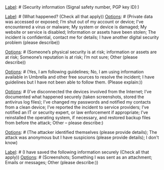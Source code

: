 [Name]: # (Digital Security Incident)

[Type]: # (screen)
[Name]: # (Your Contact Information)

[Type]: # (text_input)
[Name]: # (name)
[Label]: # (Name:)

[Type]: # (text_input)
[Name]: # (phone)
[Label]: # (Phone:)

[Type]: # (text_input)
[Name]: # (email-address)
[Label]: # (Email:)

[Type]: # (text_input)
[Name]: # (secure-communication-method-e-g-signal-safety-number-pgp-email-id)
[Label]: # (Security information (Signal safety number, PGP key ID):)

[Type]: # (screen)
[Name]: # (Details)

[Type]: # (multiple_choice)
[Name]: # (provide-brief-description)
[Label]: # (What happened? (Check all that apply))
[Options]: # (Private data was accessed or exposed; I’m shut out of my account or device; I've encountered a virus or malware; My system or device is damaged; My website or service is disabled; Information or assets have been stolen; The incident is confidential, contact me for details; I have another digital security problem (please describe))

[Type]: # (text_area)
[Name]: # (provide-brief-description-2)
[Label]: # (Please provide details)

[Type]: # (screen)
[Name]: # (Time)

[Type]: # (text_input)
[Name]: # (date-time-incident-discovered)
[Label]: # (When did you discover the incident?)
[Hint]: # (Date, time)

[Type]: # (screen)
[Name]: # (Impact)

[Type]: # (multiple_choice)
[Name]: # (sensitivity-data-information-involved-check-following-apply-incident)
[Label]: # (How serious is the incident? Check all that apply)
[Options]: # (Someone’s physical security is at risk; information or assets are at risk; Someone’s reputation is at risk; I’m not sure; Other (please describe))

[Type]: # (text_area)
[Name]: # (provide-brief-description-5)
[Label]: # (Please provide details)

[Type]: # (screen)
[Name]: # (Impact details)

[Type]: # (multiple_choice)
[Name]: # (devices-accounts-services)
[Label]: # (Which devices, accounts, or services may be compromised? Check all that apply)
[Options]: # (Email; Website; Social media; Messaging or VOIP; Mobile phone or tablet; Mobile computer; Desktop computer; Server; External storage device; Other)

[Type]: # (text_area)
[Name]: # (provide-brief-description-8)
[Label]: # (Please provide details)

[Type]: # (screen)
[Name]: # (Scale)

[Type]: # (text_input)
[Name]: # (approximate-number-users-affected-incident)
[Label]: # (How many people could be affected?)

[Type]: # (screen)
[Name]: # (Status)

[Type]: # (multiple_choice)
[Name]: # (incident-resolved)
[Label]: # (Has the incident been resolved?)
[Options]: # (Yes, I’m using this form to document what happened; No, I’m using this form to help me seek support)

[Type]: # (screen)
[Name]: # (Guidelines)

[Type]: # (multiple_choice)
[Name]: # (security-guidelines-cover-type-incident-guidelines-followed)
[Label]: # (Are you following guidelines to resolve this incident?)
[Options]: # (Yes, I am following guidelines; No,  I am using information available in Umbrella and other free sources to resolve the incident; I have guidelines but I have not been able to follow them. (Please explain:))

[Type]: # (text_area)
[Name]: # (provide-brief-description-4)
[Label]: # ()

[Type]: # (screen)
[Name]: # (Response)

[Type]: # (multiple_choice)
[Name]: # (steps-taken-far-check-following-apply-incident)
[Label]: # (What action have you taken so far? Check all that apply.)
[Options]: # (I’ve disconnected the devices involved from the Internet; I’ve  documented what happened securely (taken screenshots, stored the antivirus log files); I’ve changed my passwords and notified my contacts from a clean device; I’ve reported the incident to service providers; I’ve notified an IT or security expert, or law enforcement if appropriate; I’ve reinstalled the operating system, if necessary, and restored backup files from before the attack; Other – please describe:)

[Type]: # (text_area)
[Name]: # (provide-brief-description-3)
[Label]: # ()

[Type]: # (screen)
[Name]: # (Notification)

[Type]: # (text_input)
[Name]: # (notified)
[Label]: # (Who has been notified?)
[Hint]: # (Name, title)

[Type]: # (text_input)
[Name]: # (needs-to-be-notified)
[Label]: # (Who still needs to be notified?)

[Type]: # (screen)
[Name]: # (Responsibility)

[Type]: # (multiple_choice)
[Name]: # (inclination-motive-perpetrators)
[Label]: # (Who carried out the attack?)
[Options]: # (The attacker identified themselves (please provide details); The attack was anonymous but I have suspicions (please provide details); I don't know)

[Type]: # (text_area)
[Name]: # (provide-brief-description-6)
[Label]: # (Details:)

[Type]: # (screen)
[Name]: # (Motive)

[Type]: # (text_area)
[Name]: # (provide-brief-description-6)
[Label]: # (What is the likely motive?)

[Type]: # (screen)
[Name]: # (Evidence)

[Type]: # (multiple_choice)
[Name]: # (supporting-information-screenshots-suspicious-attachment-emails)
[Label]: # (I have saved the following information securely (Check all that apply))
[Options]: # (Screenshots; Something I was sent as an attachment; Emails or messages; Other (please describe:))

[Type]: # (text_area)
[Name]: # (provide-brief-description-7)
[Label]: # ()

[Type]: # (screen)
[Name]: # (Reflection)

[Type]: # (text_area)
[Name]: # (guidelines-aspect-security-management-need-revised-way)
[Label]: # (What would you change to prevent this incident from happening again?)

[Type]: # (screen)
[Name]: # (Next steps)

[Type]: # (text_area)
[Name]: # (action-requested)
[Label]: # (What action do you need someone else to take to resolve this incident?)

[Type]: # (screen)
[Name]: # (Anything else?)

[Type]: # (text_input)
[Name]: # (provide-additional-information-feel-important-provided-form)
[Label]: # (What else do you need to tell people about what happened?)
